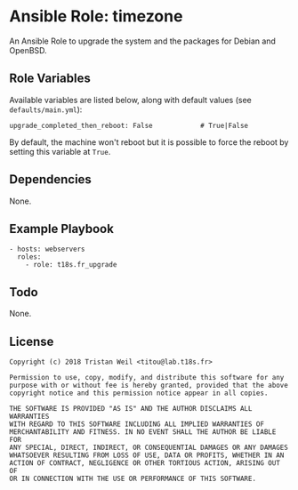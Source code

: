 # Ansible Role: timezone

An Ansible Role to upgrade the system and the packages for Debian and OpenBSD.

## Role Variables

Available variables are listed below, along with default values (see `defaults/main.yml`):

    upgrade_completed_then_reboot: False            # True|False

By default, the machine won't reboot but it is possible to force the reboot by setting this variable at `True`.

## Dependencies

None.

## Example Playbook

    - hosts: webservers
      roles:
        - role: t18s.fr_upgrade

## Todo

None.

## License

```
Copyright (c) 2018 Tristan Weil <titou@lab.t18s.fr>

Permission to use, copy, modify, and distribute this software for any
purpose with or without fee is hereby granted, provided that the above
copyright notice and this permission notice appear in all copies.

THE SOFTWARE IS PROVIDED "AS IS" AND THE AUTHOR DISCLAIMS ALL WARRANTIES
WITH REGARD TO THIS SOFTWARE INCLUDING ALL IMPLIED WARRANTIES OF
MERCHANTABILITY AND FITNESS. IN NO EVENT SHALL THE AUTHOR BE LIABLE FOR
ANY SPECIAL, DIRECT, INDIRECT, OR CONSEQUENTIAL DAMAGES OR ANY DAMAGES
WHATSOEVER RESULTING FROM LOSS OF USE, DATA OR PROFITS, WHETHER IN AN
ACTION OF CONTRACT, NEGLIGENCE OR OTHER TORTIOUS ACTION, ARISING OUT OF
OR IN CONNECTION WITH THE USE OR PERFORMANCE OF THIS SOFTWARE.
```
